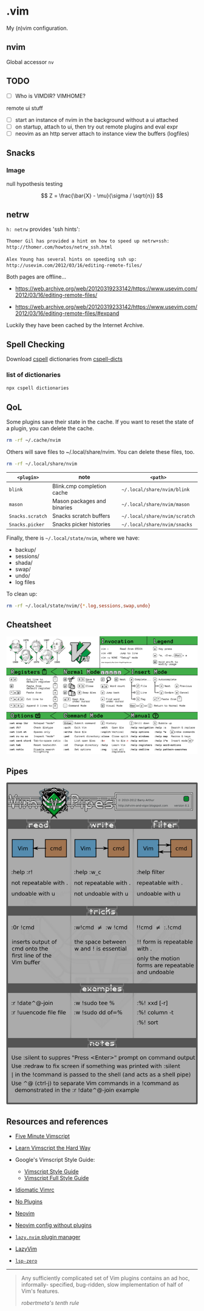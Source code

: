 # .vim

My (n)vim configuration.

## nvim

Global accessor `nv`

## TODO

- [ ] Who is VIMDIR? VIMHOME?

remote ui stuff

- [ ] start an instance of nvim in the background without a ui attached
- [ ] on startup, attach to ui, then try out remote plugins and eval expr
- [ ] neovim as an http server attach to instance view the buffers (logfiles)

## Snacks

### Image

null hypothesis testing

$$
Z = \frac{\bar{X} - \mu}{\sigma / \sqrt{n}}
$$

## netrw

`h: netrw` provides 'ssh hints':

```vimdoc
Thomer Gil has provided a hint on how to speed up netrw+ssh:
http://thomer.com/howtos/netrw_ssh.html

Alex Young has several hints on speeding ssh up:
http://usevim.com/2012/03/16/editing-remote-files/
```

Both pages are offline...

- <https://web.archive.org/web/20120319233142/https://www.usevim.com/2012/03/16/editing-remote-files/>

- <https://web.archive.org/web/20120319233142/https://www.usevim.com/2012/03/16/editing-remote-files/#expand>

Luckily they have been cached by the Internet Archive.

## Spell Checking

Download [cspell](http://streetsidesoftware.github.io/cspell/)
dictionaries from [cspell-dicts](https://github.com/streetsidesoftware/cspell-dicts/tree/main/dictionaries)

### list of dictionaries

```sh
npx cspell dictionaries
```

## QoL

Some plugins save their state in the cache. If you want to reset the state of a
plugin, you can delete the cache.

```sh
rm -rf ~/.cache/nvim
```

Others will save files to ~/.local/share/nvim. You can delete these files, too.

```sh
rm -rf ~/.local/share/nvim
```

| `<plugin>`       | note                        | `<path>`                      |
| ---------------- | --------------------------- | ----------------------------- |
| `blink`          | Blink.cmp completion cache  | `~/.local/share/nvim/blink`   |
| `mason`          | Mason packages and binaries | `~/.local/share/nvim/mason`   |
| `Snacks.scratch` | Snacks scratch buffers      | `~/.local/share/nvim/scratch` |
| `Snacks.picker`  | Snacks picker histories     | `~/.local/share/nvim/snacks`  |

Finally, there is `~/.local/state/nvim`, where we have:

- backup/
- sessions/
- shada/
- swap/
- undo/
- log files

To clean up:

```sh
rm -rf ~/.local/state/nvim/{*.log,sessions,swap,undo}
```

## Cheatsheet

<!-- TODO: add image sources -->

![Vim Cheatsheet](./assets/vim-cheatsheet.png)

## Pipes

![Vim Pipes](./assets/vim-pipes.png)

## Resources and references

- [Five Minute Vimscript](http://andrewscala.com/vimscript/)
- [Learn Vimscript the Hard Way](https://learnvimscriptthehardway.stevelosh.com/)
- Google's Vimscript Style Guide:
  - [Vimscript Style Guide](https://google.github.io/styleguide/vimscriptguide.xml)
  - [Vimscript Full Style Guide](https://google.github.io/styleguide/vimscriptfull.xml)
- [Idiomatic Vimrc](https://github.com/romainl/idiomatic-vimrcr)
- [No Plugins](https://github.com/changemewtf/no_plugins)

- [Neovim](https://neovim.io/)
- [Neovim config without plugins](https://boltless.me/posts/neovim-config-without-plugins-2025/)
- [`lazy.nvim` plugin manager](https://lazy.folke.io/)
- [LazyVim](https://www.lazyvim.org)
- [`lsp-zero`](https://lsp-zero.netlify.app/docs/)

---

> Any sufficiently complicated set of Vim plugins contains an ad hoc, informally-
> specified, bug-ridden, slow implementation of half of Vim's features.
>
> _robertmeta's tenth rule_
